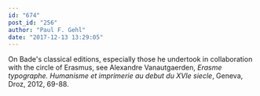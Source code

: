 ```yaml
---
id: "674"
post_id: "256"
author: "Paul F. Gehl"
date: "2017-12-13 13:29:05"
---
```

On Bade's classical editions, especially those he undertook in collaboration with the circle of Erasmus, see Alexandre Vanautgaerden, <em>Erasme typographe. Humanisme et imprimerie au debut du XVIe siecle</em>, Geneva, Droz, 2012, 69-88.
